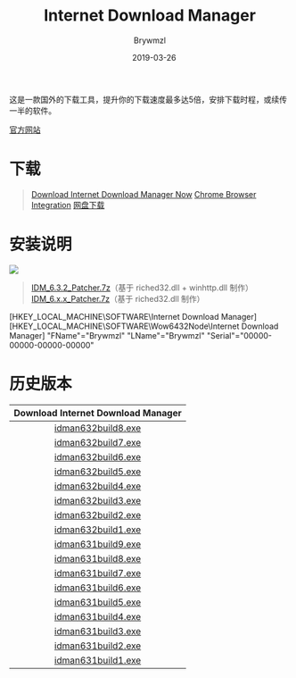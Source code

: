 ﻿---
layout:     post
title:      Internet Download Manager
date:     2019-03-26
author:     Brywmzl
tags: [IDM,Internet Download Manager]
categories: [下载工具]
---
这是一款国外的下载工具，提升你的下载速度最多达5倍，安排下载时程，或续传一半的软件。

<!--more-->

[官方网站](http://www.internetdownloadmanager.com)  

# 下载
> [Download Internet Download Manager Now](http://www.internetdownloadmanager.com/download.html)
> [Chrome Browser Integration](http://www.internetdownloadmanager.com/register/new_faq/chrome_extension.html)
> [网盘下载](https://pan.baidu.com/s/1nvxJuyd)

# 安装说明
![](/img/IDM/patch.png)

> [IDM_6.3.2_Patcher.7z](https://www.lanzous.com/i3a80bc)（基于 riched32.dll + winhttp.dll 制作）
> [IDM_6.x.x_Patcher.7z](https://www.lanzous.com/i3a800b)（基于 riched32.dll 制作）

[HKEY_LOCAL_MACHINE\SOFTWARE\Internet Download Manager]
[HKEY_LOCAL_MACHINE\SOFTWARE\Wow6432Node\Internet Download Manager]
"FName"="Brywmzl"
"LName"="Brywmzl"
"Serial"="00000-00000-00000-00000"

# 历史版本
|Download Internet Download Manager
|:-:
|[idman632build8.exe](http://mirror2.internetdownloadmanager.com/idman632build8.exe)
|[idman632build7.exe](http://mirror2.internetdownloadmanager.com/idman632build7.exe)
|[idman632build6.exe](http://mirror2.internetdownloadmanager.com/idman632build6.exe)
|[idman632build5.exe](http://mirror2.internetdownloadmanager.com/idman632build5.exe)
|[idman632build4.exe](http://mirror2.internetdownloadmanager.com/idman632build4.exe)
|[idman632build3.exe](http://mirror2.internetdownloadmanager.com/idman632build3.exe)
|[idman632build2.exe](http://mirror2.internetdownloadmanager.com/idman632build2.exe)
|[idman632build1.exe](http://mirror2.internetdownloadmanager.com/idman632build1.exe)
|[idman631build9.exe](http://mirror2.internetdownloadmanager.com/idman631build9.exe)
|[idman631build8.exe](http://mirror2.internetdownloadmanager.com/idman631build9.exe)
|[idman631build7.exe](http://mirror2.internetdownloadmanager.com/idman631build7.exe)
|[idman631build6.exe](http://mirror2.internetdownloadmanager.com/idman631build6.exe)
|[idman631build5.exe](http://mirror2.internetdownloadmanager.com/idman631build5.exe)
|[idman631build4.exe](http://mirror2.internetdownloadmanager.com/idman631build4.exe)
|[idman631build3.exe](http://mirror2.internetdownloadmanager.com/idman631build3.exe)
|[idman631build2.exe](http://mirror2.internetdownloadmanager.com/idman631build2.exe)
|[idman631build1.exe](http://mirror2.internetdownloadmanager.com/idman631build1.exe)
